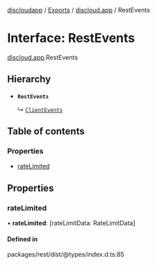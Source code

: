 [discloudapp](../README.md) / [Exports](../modules.md) / [discloud.app](../modules/discloud_app.md) / RestEvents

# Interface: RestEvents

[discloud.app](../modules/discloud_app.md).RestEvents

## Hierarchy

- **`RestEvents`**

  ↳ [`ClientEvents`](discloud_app.ClientEvents.md)

## Table of contents

### Properties

- [rateLimited](discloud_app.RestEvents-1.md#ratelimited)

## Properties

### rateLimited

• **rateLimited**: [rateLimitData: RateLimitData]

#### Defined in

packages/rest/dist/@types/index.d.ts:85
